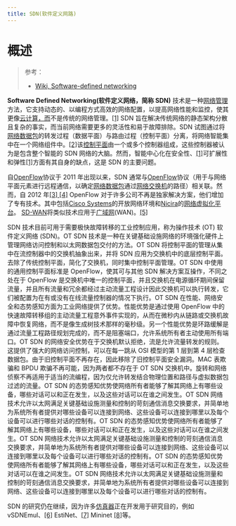 ```yaml
---
title: SDN(软件定义网路)
---
```


# 概述

> 参考：
>
> - [Wiki, Software-defined networking](https://en.wikipedia.org/wiki/Software-defined_networking)

**Software Defined Networking(软件定义网络，简称 SDN)** 技术是一种[网络管理](https://en.wikipedia.org/wiki/Network_management)方法，它支持动态的、以编程方式高效的网络配置，以提高网络性能和监控，使其更像[云计算，而](https://en.wikipedia.org/wiki/Cloud_computing)不是传统的网络管理。[\[1\]](https://en.wikipedia.org/wiki/Software-defined_networking#cite_note-ReferenceA-1) SDN 旨在解决传统网络的静态架构分散且复杂的事实，而当前网络需要更多的灵活性和易于故障排除。SDN 试图通过将[网络数据包](https://en.wikipedia.org/wiki/Network_packet)的转发过程（数据平面）与路由过程（控制平面）分离，将网络智能集中在一个网络组件中。[\[2\]](https://en.wikipedia.org/wiki/Software-defined_networking#cite_note-2)该[控制平面](https://en.wikipedia.org/wiki/Control_plane)由一个或多个控制器组成，这些控制器被认为是包含整个智能的 SDN 网络的大脑。然而，智能中心化在安全性、[\[1\]](https://en.wikipedia.org/wiki/Software-defined_networking#cite_note-ReferenceA-1)可扩展性和弹性[\[1\]](https://en.wikipedia.org/wiki/Software-defined_networking#cite_note-ReferenceA-1)方面有其自身的缺点，这是 SDN 的主要问题。

自[OpenFlow](https://en.wikipedia.org/wiki/OpenFlow)协议于 2011 年出现以来，SDN 通常与[OpenFlow](https://en.wikipedia.org/wiki/OpenFlow)协议（用于与网络平面元素进行远程通信，以确定[网络数据包](https://en.wikipedia.org/wiki/Network_packet)通过[网络交换机](https://en.wikipedia.org/wiki/Network_switch)的路径）相关联。然而，自 2012 年[\[3\] ](https://en.wikipedia.org/wiki/Software-defined_networking#cite_note-TechTarget:_SDN_is_not_OpenFlow-3)[\[4\]](https://en.wikipedia.org/wiki/Software-defined_networking#cite_note-TechTarget:_OpenFlow_not_the_only_show_in_town-4) OpenFlow 对于许多公司不再是独家解决方案，他们增加了专有技术。其中包括[Cisco Systems](https://en.wikipedia.org/wiki/Cisco_Systems)的开放网络环境和[Nicira](https://en.wikipedia.org/wiki/Nicira)的[网络虚拟化平台](https://en.wikipedia.org/wiki/Network_virtualization_platform)。
[SD-WAN](https://en.wikipedia.org/wiki/SD-WAN)将类似技术应用于[广域网](https://en.wikipedia.org/wiki/Wide_area_network)(WAN)。[\[5\]](https://en.wikipedia.org/wiki/Software-defined_networking#cite_note-5)

SDN 技术目前可用于需要极快故障转移的工业控制应用，称为操作技术 (OT) 软件定义网络 (SDN)。OT SDN 技术是一种在关键基础设施网络的环境强化硬件上管理网络访问控制和以太网数据包交付的方法。OT SDN 将控制平面的管理从集中在流控制器中的交换机抽象出来，并将 SDN 应用为交换机中的底层控制平面。去除了传统控制平面，简化了交换机，同时集中控制平面管理。OT SDN 中使用的通用控制平面标准是 OpenFlow，使其可与其他 SDN 解决方案互操作，不同之处在于 OpenFlow 是交换机中唯一的控制平面，并且交换机在电源循环期间保留流量，并且所有流量和冗余都经过主动流量工程设计因此交换机可以执行转发，它们被配置为在有或没有在线流量控制器的情况下执行。OT SDN 在性能、网络安全和态势感知方面为工业网络提供了优势。性能优势是通过使用 OpenFlow 中的快速故障转移组的主动流量工程意外事件实现的，从而在微秒内从链路或交换机故障中恢复网络，而不是像生成树技术那样的毫秒级。另一个性能优势是环路缓解是通过流量工程路径规划完成的，而不是阻塞端口，允许系统所有者主动使用所有端口。OT SDN 的网络安全优势在于交换机默认拒绝，流是允许流量转发的规则。这提供了强大的网络访问控制，可以在每一跳从 OSI 模型的第 1 层到第 4 层检查数据包。由于旧控制平面不再存在，因此移除了旧控制平面安全漏洞。MAC 表欺骗和 BPDU 欺骗不再可能，因为两者都不存在于 OT SDN 交换机中。旋转和网络侦察不再适用于适当的流编程，因为仅允许转发结合物理位置和路径与虚拟数据包过滤的流量。OT SDN 的态势感知优势使网络所有者能够了解其网络上有哪些设备，哪些对话可以和正在发生，以及这些对话可以在谁之间发生。OT SDN 网络技术允许以太网满足关键基础设施测量和控制的苛刻通信消息交换要求，并简单地为系统所有者提供对哪些设备可以连接到网络、这些设备可以连接到哪里以及每个设备可以进行哪些对话的控制有。OT SDN 的态势感知优势使网络所有者能够了解其网络上有哪些设备，哪些对话可以和正在发生，以及这些对话可以在谁之间发生。OT SDN 网络技术允许以太网满足关键基础设施测量和控制的苛刻通信消息交换要求，并简单地为系统所有者提供对哪些设备可以连接到网络、这些设备可以连接到哪里以及每个设备可以进行哪些对话的控制有。OT SDN 的态势感知优势使网络所有者能够了解其网络上有哪些设备，哪些对话可以和正在发生，以及这些对话可以在谁之间发生。OT SDN 网络技术允许以太网满足关键基础设施测量和控制的苛刻通信消息交换要求，并简单地为系统所有者提供对哪些设备可以连接到网络、这些设备可以连接到哪里以及每个设备可以进行哪些对话的控制有。

SDN 的研究仍在继续，因为许多[仿真器](https://en.wikipedia.org/wiki/Emulator)正在开发用于研究目的，例如 vSDNEmul、[\[6\]](https://en.wikipedia.org/wiki/Software-defined_networking#cite_note-6) EstiNet、[\[7\]](https://en.wikipedia.org/wiki/Software-defined_networking#cite_note-7) Mininet [\[8\]](https://en.wikipedia.org/wiki/Software-defined_networking#cite_note-8)等。
